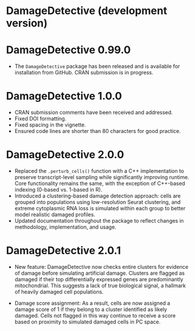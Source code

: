 # DamageDetective (development version)

# DamageDetective 0.99.0

- The `DamageDetective` package has been released and is available for  
  installation from GitHub. CRAN submission is in progress.

# DamageDetective 1.0.0  

- CRAN submission comments have been received and addressed.  
- Fixed DOI formatting.  
- Fixed spacing in the vignette.  
- Ensured code lines are shorter than 80 characters for good practice.  

# DamageDetective 2.0.0  

- Replaced the `.perturb_cells()` function with a C++ implementation to preserve transcript-level sampling while significantly improving runtime. Core functionality remains the same, with the exception of C++-based indexing (0-based vs. 1-based in R).
- Introduced a clustering-based damage detection approach: cells are grouped into populations using low-resolution Seurat clustering, and extreme cytoplasmic RNA loss is simulated within each group to better model realistic damaged profiles.
- Updated documentation throughout the package to reflect changes in methodology, implementation, and usage.

# DamageDetective 2.0.1
- New feature: DamageDetective now checks entire clusters for evidence of damage before simulating artificial damage. Clusters are flagged as damaged if their top differentially expressed genes are predominantly mitochondrial. This suggests a lack of true biological signal, a hallmark of heavily damaged cell populations.

- Damage score assignment: As a result, cells are now assigned a damage score of 1 if they belong to a cluster identified as likely damaged. Cells not flagged in this way continue to receive a score based on proximity to simulated damaged cells in PC space.
